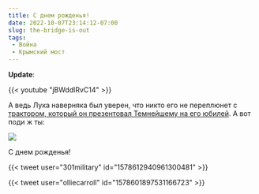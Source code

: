 ```yaml
---
title: С днем рожденья!
date: 2022-10-07T23:14:12-07:00
slug: the-bridge-is-out
tags:
 - Война
 - Крымский мост
---
```


**Update**:

{{< youtube "jBWddlRvC14" >}}

А ведь Лука наверняка был уверен, что никто его не переплюнет с [трактором,
который он презентовал Темнейшему на его юбилей][1]. А вот поди ж ты: 

[![](/2022/10/the-bridge-is-out-small.jpg)](/2022/10/the-bridge-is-out.jpg)

С днем рожденья!

{{< tweet user="301military" id="1578612940961300481" >}}

{{< tweet user="olliecarroll" id="1578601897531166723" >}}

<!--more-->

[1]: https://abcnews.go.com/International/wireStory/leader-belarus-gifts-putin-tractor-70th-birthday-91164866
